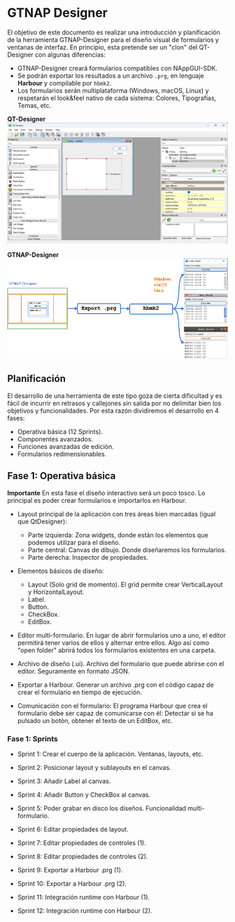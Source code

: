# GTNAP Designer

El objetivo de este documento es realizar una introducción y planificación de la herramienta GTNAP-Designer para el diseño visual de formularios y ventanas de interfaz. En principio, esta pretende ser un "clon" del QT-Designer con algunas diferencias:

* GTNAP-Designer creará formularios compatibles con NAppGUI-SDK.
* Se podrán exportar los resultados a un archivo `.prg`, en lenguaje **Harbour** y compilable por `hbmk2`.
* Los formularios serán multiplataforma (Windows, macOS, Linux) y respetarán el look&feel nativo de cada sistema: Colores, Tipografías, Temas, etc.

**QT-Designer**
![QT-Designer](images/qtdesigner.png)

**GTNAP-Designer**
![GTNAP-Designer](images/gtnapdesigner.png)

## Planificación

El desarrollo de una herramienta de este tipo goza de cierta dificultad y es fácil de incurrir en retrasos y callejones sin salida por no delimitar bien los objetivos y funcionalidades. Por esta razón dividiremos el desarrollo en 4 fases:

* Operativa básica (12 Sprints).
* Componentes avanzados.
* Funciones avanzadas de edición.
* Formularios redimensionables.

## Fase 1: Operativa básica

**Importante** En esta fase el diseño interactivo será un poco tosco. Lo principal es poder crear formularios e importarlos en Harbour.

* Layout principal de la aplicación con tres áreas bien marcadas (igual que QtDesigner):
    * Parte izquierda: Zona widgets, donde están los elementos que podemos utilizar para el diseño.
    * Parte central: Canvas de dibujo. Donde diseñaremos los formularios.
    * Parte derecha: Inspector de propiedades.

* Elementos básicos de diseño:
    * Layout (Solo grid de momento). El grid permite crear VerticalLayout y HorizontalLayout.
    * Label.
    * Button.
    * CheckBox.
    * EditBox.

* Editor multi-formulario. En lugar de abrir formularios uno a uno, el editor permitirá tener varios de ellos y alternar entre ellos. Algo así como "open folder" abrirá todos los formularios existentes en una carpeta.

* Archivo de diseño (.ui). Archivo del formulario que puede abrirse con el editor. Seguramente en formato JSON.

* Exportar a Harbour. Generar un archivo .prg con el código capaz de crear el formulario en tiempo de ejecución.

* Comunicación con el formulario: El programa Harbour que crea el formulario debe ser capaz de comunicarse con él: Detectar si se ha pulsado un botón, obtener el texto de un EditBox, etc.

### Fase 1: Sprints

* Sprint 1: Crear el cuerpo de la aplicación. Ventanas, layouts, etc.

* Sprint 2: Posicionar layout y sublayouts en el canvas.

* Sprint 3: Añadir Label al canvas.

* Sprint 4: Añadir Button y CheckBox al canvas.

* Sprint 5: Poder grabar en disco los diseños. Funcionalidad multi-formulario.

* Sprint 6: Editar propiedades de layout.

* Sprint 7: Editar propiedades de controles (1).

* Sprint 8: Editar propiedades de controles (2).

* Sprint 9: Exportar a Harbour .prg (1).

* Sprint 10: Exportar a Harbour .prg (2).

* Sprint 11: Integración runtime con Harbour (1).

* Sprint 12: Integración runtime con Harbour (2).
